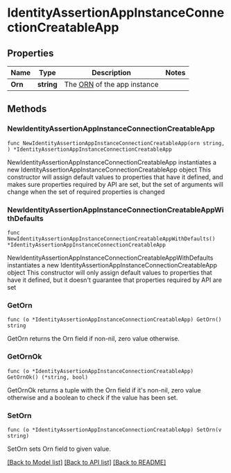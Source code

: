 # IdentityAssertionAppInstanceConnectionCreatableApp

## Properties

Name | Type | Description | Notes
------------ | ------------- | ------------- | -------------
**Orn** | **string** | The [ORN](https://developer.okta.com/docs/api/openapi/okta-management/guides/roles/#okta-resource-name-orn) of the app instance | 

## Methods

### NewIdentityAssertionAppInstanceConnectionCreatableApp

`func NewIdentityAssertionAppInstanceConnectionCreatableApp(orn string, ) *IdentityAssertionAppInstanceConnectionCreatableApp`

NewIdentityAssertionAppInstanceConnectionCreatableApp instantiates a new IdentityAssertionAppInstanceConnectionCreatableApp object
This constructor will assign default values to properties that have it defined,
and makes sure properties required by API are set, but the set of arguments
will change when the set of required properties is changed

### NewIdentityAssertionAppInstanceConnectionCreatableAppWithDefaults

`func NewIdentityAssertionAppInstanceConnectionCreatableAppWithDefaults() *IdentityAssertionAppInstanceConnectionCreatableApp`

NewIdentityAssertionAppInstanceConnectionCreatableAppWithDefaults instantiates a new IdentityAssertionAppInstanceConnectionCreatableApp object
This constructor will only assign default values to properties that have it defined,
but it doesn't guarantee that properties required by API are set

### GetOrn

`func (o *IdentityAssertionAppInstanceConnectionCreatableApp) GetOrn() string`

GetOrn returns the Orn field if non-nil, zero value otherwise.

### GetOrnOk

`func (o *IdentityAssertionAppInstanceConnectionCreatableApp) GetOrnOk() (*string, bool)`

GetOrnOk returns a tuple with the Orn field if it's non-nil, zero value otherwise
and a boolean to check if the value has been set.

### SetOrn

`func (o *IdentityAssertionAppInstanceConnectionCreatableApp) SetOrn(v string)`

SetOrn sets Orn field to given value.



[[Back to Model list]](../README.md#documentation-for-models) [[Back to API list]](../README.md#documentation-for-api-endpoints) [[Back to README]](../README.md)


